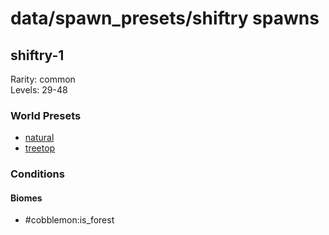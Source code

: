 # data/spawn_presets/shiftry spawns  
  
## shiftry-1  
Rarity: common  
Levels: 29-48  
  
### World Presets  
* [natural](/data/world_presets/natural.md)  
* [treetop](/data/world_presets/treetop.md)  
  
### Conditions  
  
#### Biomes  
  * #cobblemon:is_forest
  
